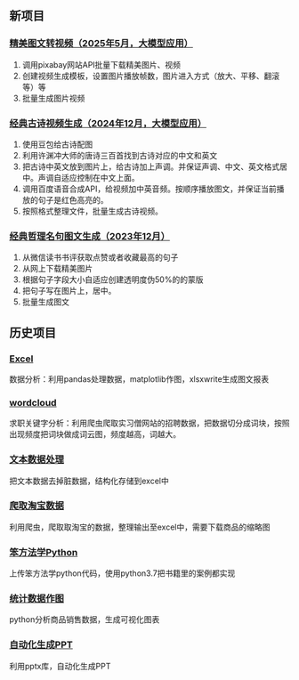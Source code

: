 ## 新项目
### [精美图文转视频（2025年5月，大模型应用）](https://github.com/bingxiao-wcy/Python/tree/master/%E7%B2%BE%E7%BE%8E%E5%9B%BE%E7%89%87%E8%A7%86%E9%A2%91%E5%88%B6%E4%BD%9C)
1. 调用pixabay网站API批量下载精美图片、视频
2. 创建视频生成模板，设置图片播放帧数，图片进入方式（放大、平移、翻滚等）等
3. 批量生成图片视频
### [经典古诗视频生成（2024年12月，大模型应用）](https://github.com/bingxiao-wcy/Python/tree/master/%E5%8F%A4%E8%AF%97%E8%A7%86%E9%A2%91%E5%88%B6%E4%BD%9C)
1. 使用豆包给古诗配图
2. 利用许渊冲大师的唐诗三百首找到古诗对应的中文和英文
3. 把古诗中英文放到图片上，给古诗加上声调。并保证声调、中文、英文格式居中。声调自适应控制在中文上面。
4. 调用百度语音合成API，给视频加中英音频。按顺序播放图文，并保证当前播放的句子是红色高亮的。
5. 按照格式整理文件，批量生成古诗视频。
### [经典哲理名句图文生成（2023年12月）](https://github.com/bingxiao-wcy/Python/tree/master/%E7%BB%8F%E5%85%B8%E5%90%8D%E8%A8%80%E5%88%86%E4%BA%AB%E6%96%87%E6%A1%88%E5%88%B6%E4%BD%9C)
1. 从微信读书书评获取点赞或者收藏最高的句子
2. 从网上下载精美图片
3. 根据句子字段大小自适应创建透明度伪50%的的蒙版
4. 把句子写在图片上，居中。
5. 批量生成图文

## 历史项目
### [Excel](https://github.com/bingxiao-wcy/Python/tree/master/Excel)
数据分析：利用pandas处理数据，matplotlib作图，xlsxwrite生成图文报表
### [wordcloud](https://github.com/bingxiao-wcy/Python/tree/master/wordcloud)
求职关键字分析：利用爬虫爬取实习僧网站的招聘数据，把数据切分成词块，按照出现频度把词块做成词云图，频度越高，词越大。
### [文本数据处理](https://github.com/bingxiao-wcy/Python/tree/master/%E6%96%87%E6%9C%AC%E6%95%B0%E6%8D%AE%E5%A4%84%E7%90%86)
把文本数据去掉脏数据，结构化存储到excel中
### [爬取淘宝数据](https://github.com/bingxiao-wcy/Python/tree/master/%E7%88%AC%E5%8F%96%E6%B7%98%E5%AE%9D%E6%95%B0%E6%8D%AE)
利用爬虫，爬取取淘宝的数据，整理输出至excel中，需要下载商品的缩略图
### [笨方法学Python](https://github.com/bingxiao-wcy/Python/tree/master/%E7%AC%A8%E6%96%B9%E6%B3%95%E5%AD%A6Python)
上传笨方法学python代码，使用python3.7把书籍里的案例都实现
### [统计数据作图](https://github.com/bingxiao-wcy/Python/tree/master/%E7%BB%9F%E8%AE%A1%E6%95%B0%E6%8D%AE%E4%BD%9C%E5%9B%BE)
python分析商品销售数据，生成可视化图表
### [自动化生成PPT](https://github.com/bingxiao-wcy/Python/tree/master/%E8%87%AA%E5%8A%A8%E7%94%9F%E6%88%90PPT)
利用pptx库，自动化生成PPT
